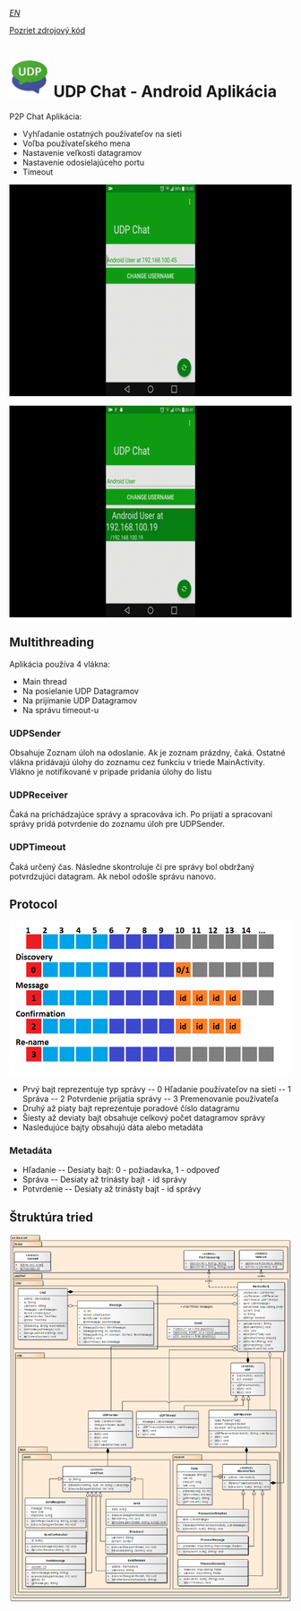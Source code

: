 

*[EN](README.md)*

[Pozriet zdrojový kód](https://github.com/jozef17/UDP-Chat/tree/master/app/src/main)

# ![Logo](other/ic_launcher.png) UDP Chat - Android Aplikácia

P2P Chat Aplikácia:
- Vyhľadanie ostatných používateľov na sieti
- Voľba používateľského mena
- Nastavenie veľkosti datagramov
- Nastavenie odosielajúceho portu
- Timeout

![preview](other/AndroidChat.gif)
  
![packageSize](other/Settings.gif)

## Multithreading
Aplikácia používa 4 vlákna:
- Main thread
- Na posielanie UDP Datagramov
- Na prijímanie UDP Datagramov
- Na správu timeout-u

### UDPSender

Obsahuje Zoznam úloh na odoslanie. Ak je zoznam prázdny, čaká. Ostatné vlákna pridávajú úlohy do zoznamu cez funkciu v triede MainActivity. Vlákno je notifikované v prípade pridania úlohy do listu


### UDPReceiver

Čaká na prichádzajúce správy a spracováva ich. Po prijatí a spracovaní správy pridá potvrdenie do zoznamu úloh pre UDPSender.


### UDPTimeout

Čaká určený čas. Následne skontroluje či pre správy bol obdržaný potvrdzujúci datagram. Ak nebol odošle správu nanovo.

## Protocol

![protocol](other/Protocol.png)

- Prvý bajt reprezentuje typ správy
-- 0 Hľadanie používateľov na sieti
-- 1 Správa
-- 2 Potvrdenie prijatia správy
-- 3 Premenovanie používateľa
- Druhý až piaty bajt reprezentuje poradové číslo datagramu
- Šiesty až deviaty bajt obsahuje celkový počet datagramov správy
- Nasledujúce bajty obsahujú dáta alebo metadáta

### Metadáta
- Hľadanie
-- Desiaty bajt: 0 - požiadavka, 1 - odpoveď
- Správa
-- Desiaty až trinásty bajt - id správy
- Potvrdenie
-- Desiaty až trinásty bajt - id správy

## Štruktúra tried

![Class](other/Class.png)


